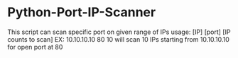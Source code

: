 # Python-Port-IP-Scanner
 This script can scan specific port on given range of IPs usage: [IP] [port] [IP counts to scan] EX: 10.10.10.10 80 10 will scan 10 IPs starting from 10.10.10.10 for open port at 80  